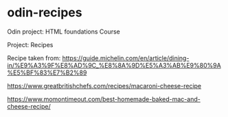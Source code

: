 # odin-recipes
Odin project: HTML foundations Course

Project: Recipes

Recipe taken from:
https://guide.michelin.com/en/article/dining-in/%E9%A3%9F%E8%AD%9C_%E8%8A%9D%E5%A3%AB%E9%80%9A%E5%BF%83%E7%B2%89

https://www.greatbritishchefs.com/recipes/macaroni-cheese-recipe

https://www.momontimeout.com/best-homemade-baked-mac-and-cheese-recipe/
